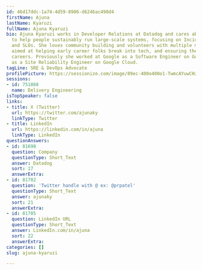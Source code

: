 ```yaml
---
id: 46d17ddc-1a74-4d59-8906-d6246ac498d4
firstName: Ajuna
lastName: Kyaruzi
fullName: Ajuna Kyaruzi
bio: Ajuna Kyaruzi works in Developer Relations at Datadog and cares about using software
  to help people sustainably run large-scale systems, focusing on Incident Managements
  and SLOs. She loves community building and volunteers with multiple mentorship programs
  aimed at helping early career folks break into tech, and ensuring they have successful
  careers. Previously she worked at Google as a Software Engineer on Google Maps and
  as a Site Reliability Engineer on Google Cloud.
tagLine: SRE & DevOps Advocate
profilePicture: https://sessionize.com/image/89ec-400o400o1-TwmcAYuwCHzji6m2hLjgRT.jpg
sessions:
- id: 751868
  name: Delivery Engineering
isTopSpeaker: false
links:
- title: X (Twitter)
  url: https://twitter.com/ajunaky
  linkType: Twitter
- title: LinkedIn
  url: https://linkedin.com/in/ajuna
  linkType: LinkedIn
questionAnswers:
- id: 81698
  question: Company
  questionType: Short_Text
  answer: Datadog
  sort: 17
  answerExtra:
- id: 81702
  question: 'Twitter handle with @ ex: @prpatel'
  questionType: Short_Text
  answer: ajunaky
  sort: 21
  answerExtra:
- id: 81705
  question: LinkedIn URL
  questionType: Short_Text
  answer: LinkedIn.com/in/ajuna
  sort: 22
  answerExtra:
categories: []
slug: ajuna-kyaruzi

---
```

